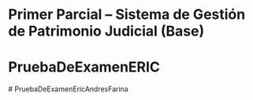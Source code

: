 # Primer Parcial – Sistema de Gestión de Patrimonio Judicial (Base)
# PruebaDeExamenERIC
#   P r u e b a D e E x a m e n E r i c A n d r e s F a r i n a  
 